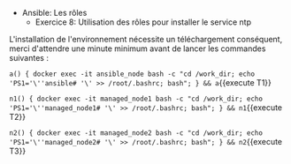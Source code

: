 
- Ansible: Les rôles
  - Exercice 8: Utilisation des rôles pour installer le service ntp
  
  
  
L'installation de l'environnement nécessite un téléchargement conséquent, merci d'attendre une minute minimum avant de lancer les commandes suivantes :


`a() { docker exec -it ansible_node bash -c "cd /work_dir; echo 'PS1='\''ansible# '\' >> /root/.bashrc; bash"; } && a`{{execute T1}}

`n1() { docker exec -it managed_node1 bash -c "cd /work_dir; echo 'PS1='\''managed_node1# '\' >> /root/.bashrc; bash"; } && n1`{{execute T2}}

`n2() { docker exec -it managed_node2 bash -c "cd /work_dir; echo 'PS1='\''managed_node2# '\' >> /root/.bashrc; bash"; } && n2`{{execute T3}}

